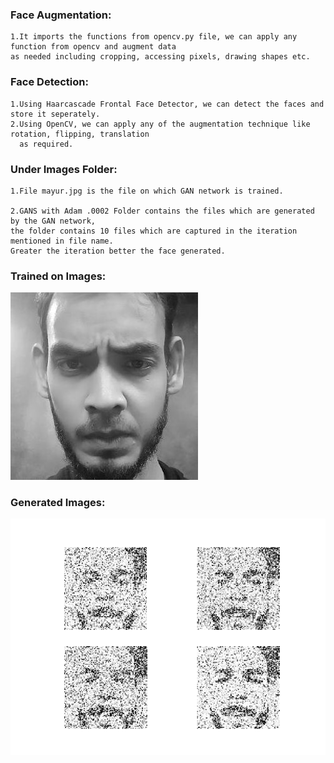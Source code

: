 ### Face Augmentation:
    1.It imports the functions from opencv.py file, we can apply any function from opencv and augment data 
    as needed including cropping, accessing pixels, drawing shapes etc.

### Face Detection:
    1.Using Haarcascade Frontal Face Detector, we can detect the faces and store it seperately.
    2.Using OpenCV, we can apply any of the augmentation technique like rotation, flipping, translation
      as required.

### Under Images Folder:
  
    1.File mayur.jpg is the file on which GAN network is trained.
  
    2.GANS with Adam .0002 Folder contains the files which are generated by the GAN network, 
    the folder contains 10 files which are captured in the iteration mentioned in file name. 
    Greater the iteration better the face generated.
    
    
### Trained on Images:   
 
 ![alt text](https://github.com/Mayurji/Computer-Vision/blob/master/Generate%20Face%20from%20Faces%20Using%20GANS%20and%20OpenCV/images/mayur.jpg "Trained on Images")
 
### Generated Images:
 
 
 ![alt text](https://github.com/Mayurji/Computer-Vision/blob/master/Generate%20Face%20from%20Faces%20Using%20GANS%20and%20OpenCV/images/GANS%20with%20Adam%20.0002/9950.png "Generated Images")
  

